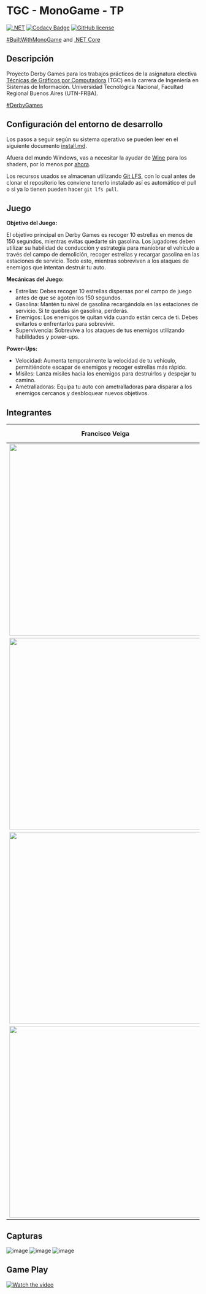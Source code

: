 # TGC - MonoGame - TP

[![.NET](https://github.com/tgc-utn/tgc-monogame-tp/actions/workflows/dotnet.yml/badge.svg)](https://github.com/tgc-utn/tgc-monogame-tp/actions/workflows/dotnet.yml)
[![Codacy Badge](https://app.codacy.com/project/badge/Grade/63382c4441444632b06d83dcc6dab106)](https://app.codacy.com/gh/tgc-utn/tgc-monogame-tp/dashboard?utm_source=gh&utm_medium=referral&utm_content=&utm_campaign=Badge_grade)
[![GitHub license](https://img.shields.io/github/license/tgc-utn/tgc-monogame-tp.svg)](https://github.com/tgc-utn/tgc-monogame-tp/blob/master/LICENSE)

[#BuiltWithMonoGame](http://www.monogame.net) and [.NET Core](https://dotnet.microsoft.com)

## Descripción

Proyecto Derby Games para los trabajos prácticos de la asignatura electiva [Técnicas de Gráficos por Computadora](http://tgc-utn.github.io/) (TGC) en la carrera de Ingeniería en Sistemas de Información. Universidad Tecnológica Nacional, Facultad Regional Buenos Aires (UTN-FRBA).

[#DerbyGames](https://docs.google.com/presentation/d/1DuPCLgdBRjZ9WNkqYEqnQdnWyzGRcpvuLChjyT-bMBA/edit#slide=id.g24ed99bf1a4_0_71)

## Configuración del entorno de desarrollo

Los pasos a seguir según su sistema operativo se pueden leer en el siguiente documento [install.md](https://github.com/tgc-utn/tgc-monogame-samples/blob/master/docs/install/install.md).

Afuera del mundo Windows, vas a necesitar la ayudar de [Wine](https://www.winehq.org) para los shaders, por lo menos por [ahora](https://github.com/MonoGame/MonoGame/issues/2167).

Los recursos usados se almacenan utilizando [Git LFS](https://git-lfs.github.com), con lo cual antes de clonar el repositorio les conviene tenerlo instalado así es automático el pull o si ya lo tienen pueden hacer `git lfs pull`.

## Juego

**Objetivo del Juego:**

El objetivo principal en Derby Games es recoger 10 estrellas en menos de 150 segundos, mientras evitas quedarte sin gasolina. Los jugadores deben utilizar su habilidad de conducción y estrategia para maniobrar el vehículo a través del campo de demolición, recoger estrellas y recargar gasolina en las estaciones de servicio. Todo esto, mientras sobreviven a los ataques de enemigos que intentan destruir tu auto.

**Mecánicas del Juego:**

- Estrellas: Debes recoger 10 estrellas dispersas por el campo de juego antes de que se agoten los 150 segundos.
- Gasolina: Mantén tu nivel de gasolina recargándola en las estaciones de servicio. Si te quedas sin gasolina, perderás.
- Enemigos: Los enemigos te quitan vida cuando están cerca de ti. Debes evitarlos o enfrentarlos para sobrevivir.
- Supervivencia: Sobrevive a los ataques de tus enemigos utilizando habilidades y power-ups.

**Power-Ups:**

- Velocidad: Aumenta temporalmente la velocidad de tu vehículo, permitiéndote escapar de enemigos y recoger estrellas más rápido.
- Misiles: Lanza misiles hacia los enemigos para destruirlos y despejar tu camino.
- Ametralladoras: Equipa tu auto con ametralladoras para disparar a los enemigos cercanos y desbloquear nuevos objetivos.

## Integrantes

Francisco Veiga  |  Martin Gomez  | Pedro Baccaro | Luis Pulgar  |
------------     | -----------    |-------------  | -------------|
|<img src="https://github.com/tgc-utn/tgc-utn.github.io/blob/master/images/robotgc.png" height="500"> | 
<img src="https://github.com/tgc-utn/tgc-utn.github.io/blob/master/images/trofeotp.png" height="500"> |
<img src="https://github.com/TinchoG24/2024-1C-3051-DerbyStudios/assets/129139843/66f911a1-baab-456a-a4e5-82f36ff74618" height="500"> |
<img src="https://github.com/tgc-utn/tgc-utn.github.io/blob/master/images/trofeotp.png" height="500"> |


## Capturas

![image](https://github.com/TinchoG24/2024-1C-3051-DerbyStudios/assets/129139843/921a0f79-db50-41c5-8819-c61126163c46)
![image](https://github.com/TinchoG24/2024-1C-3051-DerbyStudios/assets/129139843/293b3e13-5e06-41bf-aa2f-122b44f01c54)
![image](https://github.com/TinchoG24/2024-1C-3051-DerbyStudios/assets/129139843/d512efa4-5974-4bc8-9f99-62a67ed704f3)


## Game Play
[![Watch the video](https://i9.ytimg.com/vi_webp/yzoQpn3tYas/mq1.webp?sqp=CMzfi7QG-oaymwEmCMACELQB8quKqQMa8AEB-AH-CYAC0AWKAgwIABABGDsgRCh_MA8=&rs=AOn4CLAUT0RlBJwpR_ALaQerLx6Eu5GsfQ)](https://youtu.be/yzoQpn3tYas)
